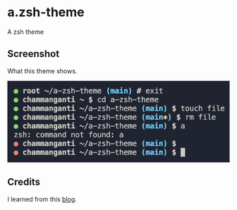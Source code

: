 # a.zsh-theme

A zsh theme

## Screenshot
What this theme shows.

![Screenshot](screenshot.png)

## Credits
I learned from this [blog](https://blog.carbonfive.com/writing-zsh-themes-a-quickref/).

